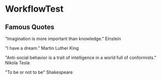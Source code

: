# WorkflowTest

## Famous Quotes

"Imagination is more important than knowledge." Einstein

"I have a dream." Martin Luther King

"Anti-social behavior is a trait of intelligence in a world full of conformists." Nikola Tesla

"To be or not to be" Shakespeare